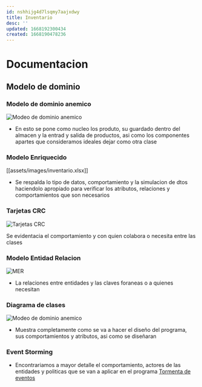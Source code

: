 ```yaml
---
id: nshhijg4d7lsqmy7aajxdwy
title: Inventario
desc: ''
updated: 1668192300434
created: 1668190478236
---
```

# Documentacion
## Modelo de dominio
### Modelo de dominio anemico

![Modeo de dominio anemico](assets/images/Anemico.png)
- En esto se pone como nucleo los produto, su guardado dentro del almacen y la entrad y salida de productos, asi como los componentes apartes que consideramos ideales dejar como otra clase

### Modelo Enriquecido

[[assets/images/inventario.xlsx]]

- Se respalda lo tipo de datos, comportamiento y la simulacion de dtos haciendolo apropiado para verificar los atributos, relaciones y comportamientos que son necesarios

### Tarjetas CRC

![Tarjetas CRC](assets/images/CRC.png)

Se evidentacia el comportamiento y con quien colabora o necesita entre las clases

### Modelo Entidad Relacion

![MER](assets/images/MER.png)

- La relaciones entre entidades y las claves foraneas o a quienes necesitan

### Diagrama de clases

![Modeo de dominio anemico](assets/images/Diagrama.png)

- Muestra completamente como se va a hacer el diseño del programa, sus comportamientos y atributos, asi como se diseñaran

### Event Storming

- Encontrariamos a mayor detalle el comportamiento, actores de las entidades y politicas que se van  a aplicar en el programa [Tormenta de eventos](https://https://miro.com/app/board/uXjVPF7ra4s=/)
